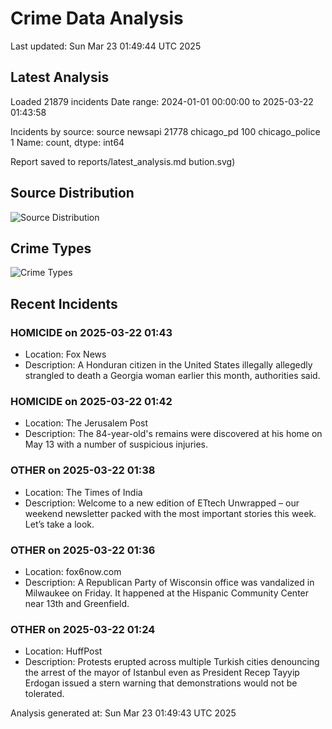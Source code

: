 # Crime Data Analysis
Last updated: Sun Mar 23 01:49:44 UTC 2025

## Latest Analysis

Loaded 21879 incidents
Date range: 2024-01-01 00:00:00 to 2025-03-22 01:43:58

Incidents by source:
source
newsapi           21778
chicago_pd          100
chicago_police        1
Name: count, dtype: int64

Report saved to reports/latest_analysis.md
bution.svg)

## Source Distribution
![Source Distribution](images/source_distribution.svg)

## Crime Types
![Crime Types](images/crime_types.svg)

## Recent Incidents

### HOMICIDE on 2025-03-22 01:43
- Location: Fox News
- Description: A Honduran citizen in the United States illegally allegedly strangled to death a Georgia woman earlier this month, authorities said.


### HOMICIDE on 2025-03-22 01:42
- Location: The Jerusalem Post
- Description: The 84-year-old's remains were discovered at his home on May 13 with a number of suspicious injuries.


### OTHER on 2025-03-22 01:38
- Location: The Times of India
- Description: Welcome to a new edition of ETtech Unwrapped – our weekend newsletter packed with the most important stories this week. Let’s take a look.


### OTHER on 2025-03-22 01:36
- Location: fox6now.com
- Description: A Republican Party of Wisconsin office was vandalized in Milwaukee on Friday. It happened at the Hispanic Community Center near 13th and Greenfield.


### OTHER on 2025-03-22 01:24
- Location: HuffPost
- Description: Protests erupted across multiple Turkish cities denouncing the arrest of the mayor of Istanbul even as President Recep Tayyip Erdogan issued a stern warning that demonstrations would not be tolerated.

Analysis generated at: Sun Mar 23 01:49:43 UTC 2025
